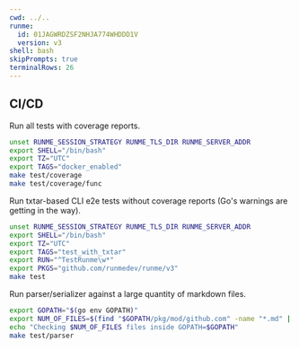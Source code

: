 ```yaml
---
cwd: ../..
runme:
  id: 01JAGWRDZSF2NHJA774WHDDD1V
  version: v3
shell: bash
skipPrompts: true
terminalRows: 26
---
```


## CI/CD

Run all tests with coverage reports.

```sh {"id":"01J5XTG2WKVR4WG7B2FNPF6VZT","name":"ci-coverage","promptEnv":"no"}
unset RUNME_SESSION_STRATEGY RUNME_TLS_DIR RUNME_SERVER_ADDR
export SHELL="/bin/bash"
export TZ="UTC"
export TAGS="docker_enabled"
make test/coverage
make test/coverage/func
```

Run txtar-based CLI e2e tests without coverage reports (Go's warnings are getting in the way).

```sh {"id":"01JAJYWF198MWQXJBADFJVJGXM","name":"ci-txtar"}
unset RUNME_SESSION_STRATEGY RUNME_TLS_DIR RUNME_SERVER_ADDR
export SHELL="/bin/bash"
export TZ="UTC"
export TAGS="test_with_txtar"
export RUN="^TestRunme\w*"
export PKGS="github.com/runmedev/runme/v3"
make test
```

Run parser/serializer against a large quantity of markdown files.

```sh {"id":"01J5XXFEGPJ5ZJZERQ5YGBBRN8","name":"ci-test-parser","promptEnv":"no"}
export GOPATH="$(go env GOPATH)"
export NUM_OF_FILES=$(find "$GOPATH/pkg/mod/github.com" -name "*.md" | grep -v "\/\." | grep -v glamour | xargs dirname | uniq | wc -l | tr -d "    ")
echo "Checking $NUM_OF_FILES files inside GOPATH=$GOPATH"
make test/parser
```

